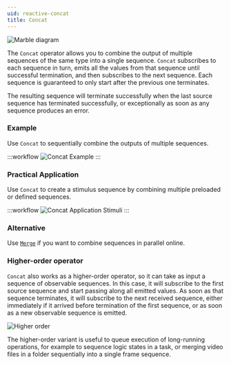 ```yaml
---
uid: reactive-concat
title: Concat
---
```


![Marble diagram](~/images/reactive-concat.svg)

The `Concat` operator allows you to combine the output of multiple sequences of the same type into a single sequence. `Concat` subscribes to each sequence in turn, emits all the values from that sequence until successful termination, and then subscribes to the next sequence. Each sequence is guaranteed to only start after the previous one terminates.

The resulting sequence will terminate successfully when the last source sequence has terminated successfully, or exceptionally as soon as any sequence produces an error.

### Example

Use `Concat` to sequentially combine the outputs of multiple sequences.

:::workflow
![Concat Example](../workflows/reactive-concat-example.bonsai)
:::

### Practical Application

Use `Concat` to create a stimulus sequence by combining multiple preloaded or defined sequences.

:::workflow
![Concat Application Stimuli](../workflows/reactive-concat-application-stimuli.bonsai)
:::

### Alternative

Use [`Merge`](xref:Bonsai.Reactive.Merge) if you want to combine sequences in parallel online.

### Higher-order operator

`Concat` also works as a higher-order operator, so it can take as input a sequence of observable sequences. In this case, it will subscribe to the first source sequence and start passing along all emitted values. As soon as that sequence terminates, it will subscribe to the next received sequence, either immediately if it arrived before termination of the first sequence, or as soon as a new observable sequence is emitted.

![Higher order](~/images/reactive-concatwindow.svg)

The higher-order variant is useful to queue execution of long-running operations, for example to sequence logic states in a task, or merging video files in a folder sequentially into a single frame sequence.
